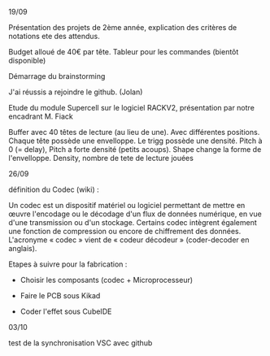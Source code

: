 19/09

Présentation des projets de 2ème année, explication des critères de notations ete des attendus.

Budget alloué de 40€ par tête. Tableur pour les commandes (bientôt disponible)

Démarrage du brainstorming 

J'ai réussis a rejoindre le github. (Jolan)



Etude du module Supercell sur le logiciel RACKV2, présentation par notre encadrant M. Fiack


Buffer avec 40 têtes de lecture (au lieu de une). Avec différentes positions. Chaque tête possède une envelloppe. Le trigg possède une densité. Pitch à 0 (= delay), Pitch a forte densité (petits acoups). Shape change la forme de l'envelloppe.
Density, nombre de tete de lecture jouées 


26/09

définition du Codec (wiki) : 


Un codec est un dispositif matériel ou logiciel permettant de mettre en œuvre l'encodage ou le décodage d'un flux de données numérique, en vue d'une transmission ou d'un stockage. Certains codec intègrent également une fonction de compression ou encore de chiffrement des données.
L'acronyme « codec » vient de « codeur décodeur » (coder-decoder en anglais).


Etapes à suivre pour la fabrication : 

- Choisir les composants (codec + Microprocesseur)

- Faire le PCB sous Kikad

- Coder l'effet sous CubeIDE


03/10 

test de la synchronisation VSC avec github
